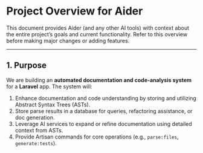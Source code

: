 # Project Overview for Aider

This document provides Aider (and any other AI tools) with context about the entire project’s goals and current functionality. Refer to this overview before making major changes or adding features.

---

## 1. Purpose

We are building an **automated documentation and code-analysis system** for a **Laravel** app. The system will:
1. Enhance documentation and code understanding by storing and utilizing Abstract Syntax Trees (ASTs).
2. Store parse results in a database for queries, refactoring assistance, or doc generation.
3. Leverage AI services to expand or refine documentation using detailed context from ASTs.
4. Provide Artisan commands for core operations (e.g., `parse:files`, `generate:tests`).